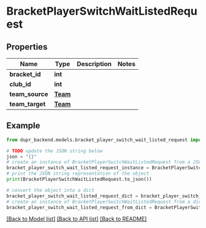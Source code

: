 # BracketPlayerSwitchWaitListedRequest


## Properties

Name | Type | Description | Notes
------------ | ------------- | ------------- | -------------
**bracket_id** | **int** |  | 
**club_id** | **int** |  | 
**team_source** | [**Team**](Team.md) |  | 
**team_target** | [**Team**](Team.md) |  | 

## Example

```python
from dupr_backend.models.bracket_player_switch_wait_listed_request import BracketPlayerSwitchWaitListedRequest

# TODO update the JSON string below
json = "{}"
# create an instance of BracketPlayerSwitchWaitListedRequest from a JSON string
bracket_player_switch_wait_listed_request_instance = BracketPlayerSwitchWaitListedRequest.from_json(json)
# print the JSON string representation of the object
print(BracketPlayerSwitchWaitListedRequest.to_json())

# convert the object into a dict
bracket_player_switch_wait_listed_request_dict = bracket_player_switch_wait_listed_request_instance.to_dict()
# create an instance of BracketPlayerSwitchWaitListedRequest from a dict
bracket_player_switch_wait_listed_request_from_dict = BracketPlayerSwitchWaitListedRequest.from_dict(bracket_player_switch_wait_listed_request_dict)
```
[[Back to Model list]](../README.md#documentation-for-models) [[Back to API list]](../README.md#documentation-for-api-endpoints) [[Back to README]](../README.md)


